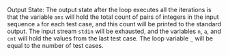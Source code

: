 Output State: The output state after the loop executes all the iterations is that the variable `ans` will hold the total count of pairs of integers in the input sequence `a` for each test case, and this count will be printed to the standard output. The input stream `stdin` will be exhausted, and the variables `n`, `a`, and `cnt` will hold the values from the last test case. The loop variable `_` will be equal to the number of test cases.
